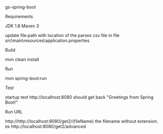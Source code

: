 gs-spring-boot

Requirements

JDK 1.8
Maven 3

update file.path with location of the parses csv file in file src\main\resources\application.properties

Build

mvn clean install

Run

mvn spring-boot:run

Test

startup test http://localhost:8080 should get back "Greetings from Spring Boot!"

Run URL

http://http://localhost:8080/get2/{fileName} the filename without extension. ex http://localhost:8080/get2/advanced
